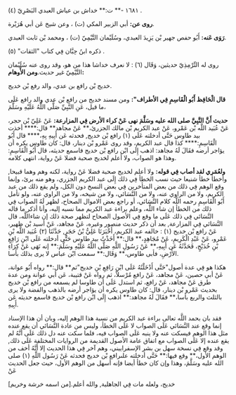 ١٦٨١ -** ت:** خداش بن عياش العبدي البَصْرِيّ (٤) .

**روى عن:** أبي الزبير المكي (ت) ، وعن شيخ عَن أبي هُرَيْرة.

**رَوَى عَنه:** أَبُو حفص جهير بْن يَزِيدَ العبدي، وسُلَيْمان التَّيْمِيّ (ت) ، ومحمد بْن ثابت العبدي.

ذكره ابنُ حِبَّان فِي كتاب "الثقات" (٥) .

روى له التِّرْمِذِيّ حديثين، وَقَال (٦) : لا نعرف خداشا هذا من هو، وقد روى عنه سُلَيْمان التَّيْمِيّ غير حديث.**ومن الأَوهام:**

خديج بْن رافع بن عدي، والد رفع بْن خديج.

**قال الْحَافِظ أَبُو الْقَاسِمِ فِي الأطراف":** ومن مسند خديج من رافع بْن عدي والد رافع عَلَى ما قيل، عَنِ النَّبِيِّ صَلَّى اللَّهُ عَلَيْهِ وسَلَّمَ،

**حديث أَنَّ النَّبِيَّ صلى الله عليه وسَلَّمَ نهى عَنْ كراء الأرض فِي المزارعة:** عَنْ عَلِيّ بْن حجر، عَنْ عُبَيد اللَّه بْن عَمْرو، عَنْ عبد الكريم بْن مالك الجزرئ،** عَنْ مجاهد** قال:**** أخذت بيد طاوس حَتَّى أدخلته عَلَى (١) رافع بْن خديج, فحدثه عَن أَبِيهِ بِهِ،**** قال أَبُو الْقَاسِمِ:**** كذا قال عبد الكريم، وقد روى عَمْرو بْن دينار، قال: كان طاوس يكره أن يؤاجر أرضه فقَالَ لَهُ مجاهد: اذهب إِلَى ابْن رافع بْن خديج فاسمع حديثه، قال أَبُو الْقَاسِمِ: وهذا هو الصواب، ولا أعلم لخديج صحبة فضلا عَنْ رواية، انتهى كلامه.

**ولعُمَري لقد أصاب فِي قوله:** ولا أعلم لخديج صحبة فضلا عَنْ رواية، لكنه وهم وهما قبيحا, وأخطأ خطأ شنيعا حيث نسب الخطأ فِي ذلك إِلَى عبد الكريم الجزري، وهو منه برئ، وإنما وقع الوهم فِي ذلك من بعض المتأخرين فِي بعض النسخ دون الكل، ولم يقع ذلك من عبد الكريم، ولا من الراوي عنه، ولا من النَّسَائي، ولا من شيخه، ولا من الراوي عنه، ولو تأمل أَبُو الْقَاسِمِ رحمه اللَّه كلام النَّسَائي، أو راجع بعض الاموال الصحاح، لظهر لَهُ الصواب فِي ذلك من الخطأ إن شاء اللَّه، وعلم براءة عبد الكريم مما نسبه إليه، وأنا أذكر ما قاله النَّسَائي فِي ذلك عَلَى ما وقع فِي الأصول الصحاح لتظهر صحة ذلك إن شاءاللَّه، قال النَّسَائي فِي المزارعة, بعد أن ذكر حديث منصور وغيره، عَنْ مجاهد، عَنْ أسيد بْن ظهير، عَنْ رافع بْن خديج (١) : خالفه عبد الكريم، أَخْبَرَنَا عَلِيُّ بْنُ حَجَرٍ, حَدَّثَنَا (٢) عُبَيد اللَّه بْنِ عَمْرو، عَنْ عَبْدِ الْكَرِيمِ، عَنْ مُجَاهِدٍ،** قال:** أَخَذْتُ بيد طاوس حَتَّى أدخلته عَلَى ابْنِ رَافِعِ بْنِ خُدَيْجٍ، فَحَدَّثَهُ عَن أَبِيهِ،** عَنْ رَسُولِ اللَّهِ صَلَّى اللَّهُ عَلَيْهِ وسَلَّمَ:** إنه نَهَى عَنْ كِرَاءِ الأَرْضِ، فأبى طاوس،** وَقَال:** سمعت ابْن عباس لا يرى بذلك بأسا.

هكذا هو فِي عدة أصول"حَتَّى أَدْخَلْتُهُ عَلَى ابْنِ رَافِعِ بْنِ خديج"ثم** قال:** رواه أَبُو عوانة، عَنْ أبي حصين، عَنْ مجاهد، عَنْ رافع مُرْسلاً، ثم رواه عَنْ قتيبة، عَن أبي عوانة ومن عدة طرق عَنْ مجاهد، عَنْ رافع، ثم استدل عَلَى أن طاوسا لم يسمعه من رافع بْن خديج بحديث عَمْرو بْن دينار، قال: كان طاوس يكره أن يؤاجر أرضه بالذهب والفضة ولا يرى بالثلث والربع بأسا،** فقَالَ لَهُ مجاهد:** اذهب إِلَى ابْن رافع بْن خديج فاسمع حديثه عَن أَبِيهِ.

فقد بان بحمد اللَّه تعالى براءة عبد الكريم من نسبة هذا الوهم إليه، وبان أن هذا الإسناد إنما وقع عند النَّسَائي عَلَى الصواب لا عَلَى الخطأ، وليس من عادة النَّسَائي أن يقع عنده مثل هذا الوهم فيسكت عنه ولا ينبه عَلَى الصواب فيه، فلما سكت عنه دل ذلك عَلَى أَنَّهُ لم يقع عنده إلا عَلَى الصواب مع اتفاق عامة الأصول القديمة من الروايات المختلفة عَلَى ذلك, وقد وقع فِي نسخة سهل بن بشر الإسفراييني، وهم آخر فِي هذا الحديث إلا أَنَّهُ أخف من الوهم الأول،** وقع فيها:** حَتَّى أدخلته علىرافع بْن خديج فحدثه عَنْ رَسُول اللَّهِ (١) صلى الله عليه وسَلَّمَ، وهذا وإن كان خطأ أيضا فإنه أسهل من الوهم الأول، حيث جعل الحديث عَنْ

خديج، ولعله مات فِي الجاهلية, والله أعلم.[من اسمه خرشة وخريم]